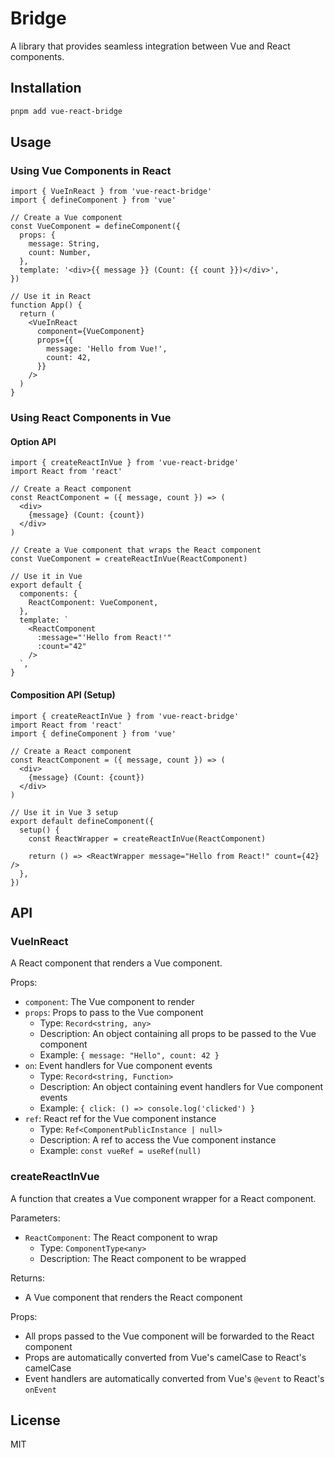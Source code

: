 # Bridge

A library that provides seamless integration between Vue and React components.

## Installation

```bash
pnpm add vue-react-bridge
```

## Usage

### Using Vue Components in React

```tsx
import { VueInReact } from 'vue-react-bridge'
import { defineComponent } from 'vue'

// Create a Vue component
const VueComponent = defineComponent({
  props: {
    message: String,
    count: Number,
  },
  template: '<div>{{ message }} (Count: {{ count }})</div>',
})

// Use it in React
function App() {
  return (
    <VueInReact
      component={VueComponent}
      props={{
        message: 'Hello from Vue!',
        count: 42,
      }}
    />
  )
}
```

### Using React Components in Vue

#### Option API

```tsx
import { createReactInVue } from 'vue-react-bridge'
import React from 'react'

// Create a React component
const ReactComponent = ({ message, count }) => (
  <div>
    {message} (Count: {count})
  </div>
)

// Create a Vue component that wraps the React component
const VueComponent = createReactInVue(ReactComponent)

// Use it in Vue
export default {
  components: {
    ReactComponent: VueComponent,
  },
  template: `
    <ReactComponent 
      :message="'Hello from React!'"
      :count="42"
    />
  `,
}
```

#### Composition API (Setup)

```tsx
import { createReactInVue } from 'vue-react-bridge'
import React from 'react'
import { defineComponent } from 'vue'

// Create a React component
const ReactComponent = ({ message, count }) => (
  <div>
    {message} (Count: {count})
  </div>
)

// Use it in Vue 3 setup
export default defineComponent({
  setup() {
    const ReactWrapper = createReactInVue(ReactComponent)

    return () => <ReactWrapper message="Hello from React!" count={42} />
  },
})
```

## API

### VueInReact

A React component that renders a Vue component.

Props:

- `component`: The Vue component to render
- `props`: Props to pass to the Vue component
  - Type: `Record<string, any>`
  - Description: An object containing all props to be passed to the Vue component
  - Example: `{ message: "Hello", count: 42 }`
- `on`: Event handlers for Vue component events
  - Type: `Record<string, Function>`
  - Description: An object containing event handlers for Vue component events
  - Example: `{ click: () => console.log('clicked') }`
- `ref`: React ref for the Vue component instance
  - Type: `Ref<ComponentPublicInstance | null>`
  - Description: A ref to access the Vue component instance
  - Example: `const vueRef = useRef(null)`

### createReactInVue

A function that creates a Vue component wrapper for a React component.

Parameters:

- `ReactComponent`: The React component to wrap
  - Type: `ComponentType<any>`
  - Description: The React component to be wrapped

Returns:

- A Vue component that renders the React component

Props:

- All props passed to the Vue component will be forwarded to the React component
- Props are automatically converted from Vue's camelCase to React's camelCase
- Event handlers are automatically converted from Vue's `@event` to React's `onEvent`

## License

MIT
